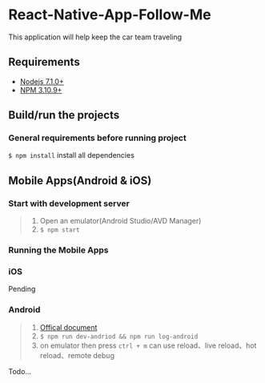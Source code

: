 React-Native-App-Follow-Me
===
This application will help keep the car team traveling
## Requirements
* [Nodejs 7.1.0+](https://nodejs.org/en/)
* [NPM 3.10.9+](https://www.npmjs.com/)

## Build/run the projects
### General requirements before running project
`$ npm install` install all dependencies

## Mobile Apps(Android & iOS)
### Start with development server
>1. Open an emulator(Android Studio/AVD Manager)
>2. `$ npm start`

### Running the Mobile Apps
### iOS
Pending
### Android
>1. [Offical document](http://facebook.github.io/react-native/docs/getting-started.html)
>2. `$ npm run dev-andriod && npm run log-android`
>3. on emulator then press `ctrl + m` can use reload、live reload、hot reload、remote debug

Todo...
